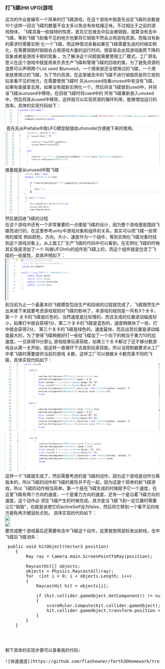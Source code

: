 ### 打飞碟(Hit UFO)游戏<br>

  这次的作业是编写一个简单的打飞碟游戏，在这个游戏中我首先设定飞碟的总数是10个这样一回合飞碟的数量不会太多以免会有些枯燥乏味。不过相比于之前的游戏物体，
飞碟具备一些独特的性质，首先它在被击中后会被销毁，就算没有击中飞碟，等到飞碟飞到看不见的地方也要将它销毁不然会占用游戏资源。而每当有新的需求时需要实例
化一个飞碟，照这种情况来看如果在飞碟需要生成的时候实例化，在需要销毁时销毁会占用游戏大量的运行时间，很容易会出现游戏画质下降的现象或者是游戏卡顿的现象
。为了解决这个问题就需要使用工厂模式。工厂顾名思义在这个游戏中就是用来负责生产飞碟和管理飞碟的回收的类，为了避免资源的浪费可以声明两个List used
和unuesd，一个用来放还没使用过的飞碟，一个用来放使用过的飞碟，为了节约资源，在这里被击中的飞碟不进行销毁而是将它放到玩家看不见的地方。在需要使用飞碟时
先从unused找看unused中有没有飞碟，如果有直接拿去用，如果没有就新实例化一个，然后将该飞碟放到used中，并将该飞碟从unused中移除。在回收飞碟时将used中的
所有飞碟重新放入unused中，然后将其从used中移除，这样就可以实现资源的循环利用，能够增加运行的效率。具体的实现代码如下：<br>
![](https://github.com/flashowner/forth3DHomework/blob/master/%E6%88%AA%E5%9B%BE/%E6%8D%95%E8%8E%B7.PNG)<br>
  首先先从Prefabs中取UFO模型赋值给ufomodel方便接下来的使用。<br>
![](https://github.com/flashowner/forth3DHomework/blob/master/%E6%88%AA%E5%9B%BE/%E6%8D%95%E8%8E%B71.PNG) <br>
接着就是从unused中取飞碟<br>
![](https://github.com/flashowner/forth3DHomework/blob/master/%E6%88%AA%E5%9B%BE/%E6%8D%95%E8%8E%B72.PNG) <br>
然后是回收飞碟的过程<br>
在这个游戏中还有一个非常重要的一点便是飞碟的设计，因为整个游戏便是围绕飞碟而进行的，在这里参考unity中游戏对象和组件的关系，其实可以把飞碟一些常用的属性
例如颜色，方向，大小，速度作为一个组件，等到实例化飞碟对象时挂到这个游戏对象上。从上面工厂生产飞碟的代码中可以看到，在实例化飞碟的时候其实我是添加了一个
叫做UFOInfo的组件到飞碟上的，而这个组件就是包含了飞碟的一些属性，具体声明如下：<br>
![](https://github.com/flashowner/forth3DHomework/blob/master/%E6%88%AA%E5%9B%BE/%E6%8D%95%E8%8E%B73.PNG)<br>
到当前为止一个最基本的飞碟模型包括生产和回收的过程就完成了，飞碟既然生产出来接下来就要考虑游戏规则对飞碟的影响了。本游戏的规则是一共有3个关卡，第一个
关卡的飞碟是红色的，当然速度是比较慢的，而且生成的位置波动幅度较小，如果打中就会获得1分，第二个关卡的飞碟是蓝色的，速度稍微快了一些，打中就会获得2分，
第三个关卡的飞碟是绿色的，速度最快，而且出现位置是波动幅度最大的，为了使得飞碟稍微好打一些给飞碟加了一个向下的相当于重力10的加速度。一旦获得10分那么
游戏结束玩家获胜，如果三个关卡都过了还不够分数游戏会从第一关开始，就这样一直循环下去直到玩家获胜。所以当控制器要求从工厂中拿飞碟时需要提供当前的游戏
关数，这样工厂可以根据关卡数完善不同的飞碟，具体实现代码如下：<br>
![](https://github.com/flashowner/forth3DHomework/blob/master/%E6%88%AA%E5%9B%BE/%E6%8D%95%E8%8E%B74.PNG)<br>
![](https://github.com/flashowner/forth3DHomework/blob/master/%E6%88%AA%E5%9B%BE/%E6%8D%95%E8%8E%B75.PNG)<br>
这样一个飞碟就生成了，然后需要考虑的是飞碟的动作，因为这个游戏是动作分离版本的，所以飞碟的动作和飞碟的属性并不在一起，因为这是个简单的射飞碟游戏，所以
飞碟的动作相当简单，第一个是在飞碟生成的时候赋予它一个速度，在这里飞碟有两个方向的速度，一个是重力方向的速度，还有一个是沿着飞碟方向的速度，这个动作必
须在飞碟产生的时候完成。其次是当飞碟飞到一定位置时需要让它“销毁”，也就是说使它的activeSelf设为false，然后将它移到一个看不见的地方避免再次被鼠标点到。
具体实现的代码如下：<br>
![](https://github.com/flashowner/Picture0/blob/master/%E6%88%AA%E5%9B%BE0/%E6%8D%95%E8%8E%B76.PNG)<br>
![](https://github.com/flashowner/Picture0/blob/master/%E6%88%AA%E5%9B%BE0/%E6%8D%95%E8%8E%B77.PNG)<br>
要完成整个游戏最后还需要有击中飞碟这个动作，这里我使用鼠标发出射线，击中飞碟后飞碟消失：<br>
<pre>
 public void hitObject(Vector3 position)
    {
        Ray ray = Camera.main.ScreenPointToRay(position);

        RaycastHit[] objects;
        objects = Physics.RaycastAll(ray);
        for  (int i = 0; i < objects.Length; i++)
        {
            RaycastHit hit = objects[i];

            if (hit.collider.gameObject.GetComponent<UFOInfo>() != null)
            {
                scoreRuler.Compute(hit.collider.gameObject);
                hit.collider.gameObject.transform.position = new Vector3(0, -4, 0);
            }
        }
    }
 <pre> <br>
剩下具体的实现步骤可以查看我的代码:<br>
![快速通道](https://github.com/flashowner/forth3DHomework/tree/master/Scritps)
